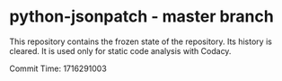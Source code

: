 # python-jsonpatch - master branch

This repository contains the frozen state of the repository.
Its history is cleared. It is used only for static code
analysis with Codacy.

Commit Time: 1716291003